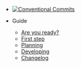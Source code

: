 - [![Conventional Commits](https://img.shields.io/badge/Conventional%20Commits-1.0.0-yellow.svg)](https://conventionalcommits.org)

- Guide

  - [Are you ready?](README.md)
  - [First step](first-step.md)
  - [Planning](planning.md)
  - [Developing](developing.md)
  - [Changelog](../CHANGELOG.md)
